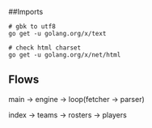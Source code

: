 ##Imports

```
# gbk to utf8
go get -u golang.org/x/text

# check html charset
go get -u golang.org/x/net/html
```

## Flows

main -> engine -> loop(fetcher -> parser)

index -> teams -> rosters -> players
